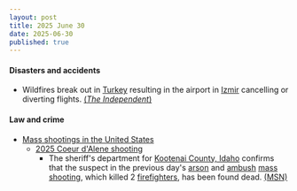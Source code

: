 ```yaml
---
layout: post
title: 2025 June 30
date: 2025-06-30
published: true
---
```



#### Disasters and accidents

* Wildfires break out in [Turkey](https://en.wikipedia.org/wiki/Turkey "Turkey") resulting in the airport in [Izmir](https://en.wikipedia.org/wiki/Izmir "Izmir") cancelling or diverting flights. [(*The Independent*)](https://www.independent.co.uk/news/world/europe/turkey-wildfires-izmir-airport-flight-cancellations-travel-b2779313.html)

#### Law and crime

* [Mass shootings in the United States](https://en.wikipedia.org/wiki/Mass_shootings_in_the_United_States "Mass shootings in the United States")
  * [2025 Coeur d'Alene shooting](https://en.wikipedia.org/wiki/2025_Coeur_d%27Alene_shooting "2025 Coeur d'Alene shooting")
    * The sheriff's department for [Kootenai County, Idaho](https://en.wikipedia.org/wiki/Kootenai_County%2C_Idaho "Kootenai County, Idaho") confirms that the suspect in the previous day's [arson](https://en.wikipedia.org/wiki/Arson "Arson") and [ambush](https://en.wikipedia.org/wiki/Ambush "Ambush") [mass shooting](https://en.wikipedia.org/wiki/Mass_shooting "Mass shooting"), which killed 2 [firefighters](https://en.wikipedia.org/wiki/Firefighter "Firefighter"), has been found dead. [(MSN)](https://msn.com/en-us/news/crime/2-killed-in-idaho-after-firefighters-ambushed-by-gunfire-suspected-gunman-found-dead/ar-AA1HEtXs)
